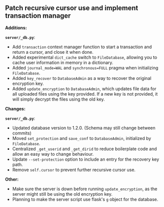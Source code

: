 ## Patch recursive cursor use and implement transaction manager

**Additions:**

**`server/_db.py`**:

* Add `transaction` context manager function to start a transaction and return a cursor, and close it when done.
* Added experimental `dict_cache` switch to `FileDatabase`, allowing you to cache user information in memory in a dictionary.
* Added `journal_mode=WAL` and `synchronous=FULL` pragma when initializing `FileDatabase`.
* Added `key_recover` to `DatabaseAdmin` as a way to recover the original encryption key.
* Added `update_encryption` to `DatabaseAdmin`, which updates file data for all uploaded files using the key provided.
    If a new key is not provided, it will simply decrypt the files using the old key.

**Changes:**

**`server/_db.py`**:

* Updated database version to 1.2.0. (Schema may still change between commits)
* Moved `set_protection` and `save_conf` to `DatabaseAdmin`, initialized by `FileDatabase`.
* Centralized `_get_userid` and `_get_dirid` to reduce boilerplate code and allow an easy way to change behaviour.
* Update `--set-protection` option to include an entry for the recovery key path.
* Remove `self.cursor` to prevent further recursive cursor use.

**Other:**
* Make sure the server is down before running `update_encryption`, as the server might still be using the old encryption key.
* Planning to make the server script use flask's `g` object for the database.
